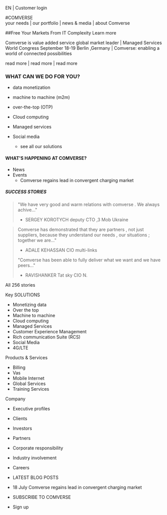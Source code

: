 EN | Customer login

#COMVERSE      
your needs | our portfolio | news & media | about Comverse

##Free Your Markets From IT Complexity
Learn more

Comverse is value added service global market leader | Managed Services World Congress September 18-19 Berlin ,Germany | Comverse: enabling a world of connected possibilities

read more | read more | read more 

### WHAT CAN WE DO FOR YOU?
* data monetization
* machine to machine (m2m)
* over-the-top (OTP)
* Cloud computing
* Managed services
* Social media

  * see all our solutions

#### WHAT'S HAPPENING AT COMVERSE?

* News
* Events
  * Comverse regains lead in convergent charging market  


##### SUCCESS STORIES

> "We have very good and warm relations with comverse . We always achive..." 
>  
>  -  SERGEY KOROTYCH deputy CTO ,3 Mob Ukraine

> Comverse has demonstrated that they are partners , not just suppliers, because they understand our needs , our situations ; together we are..."
> 
> - ADALE KEHASSAN CIO multi-links
> 
> "Comverse has been able to fully deliver what we want and we have peers..."
> 
> - RAVISHANKER Tat sky CIO N.

All 256 stories



Key SOLUTIONS 

* Monetizing data
* Over the top
* Machine to machine 
* Cloud computing
* Managed Services
* Customer Experience Management 
* Rich communication Suite (RCS)
* Social Media 
* 4G/LTE

Products & Services

* Billing
* Vas
* Mobile Internet 
* Global Services
* Training Services 

 Company

* Executive profiles 
* Clients
* Investors
* Partners
* Corporate responsibility
* Industry involvement 
* Careers



* LATEST BLOG POSTS
 * 18 July Comverse regains lead in convergent charging market 
 

* SUBSCRIBE TO COMVERSE
* Sign up

